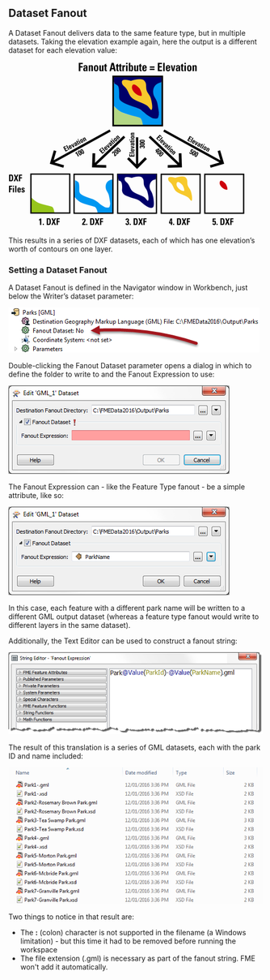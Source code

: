 ## Dataset Fanout ##

A Dataset Fanout delivers data to the same feature type, but in multiple datasets. Taking the elevation example again, here the output is a different dataset for each elevation value:

![](./Images/4.07.DatasetFanoutDiagram.png)

This results in a series of DXF datasets, each of which has one elevation’s worth of contours on one layer.


### Setting a Dataset Fanout ###

A Dataset Fanout is defined in the Navigator window in Workbench, just below the Writer’s dataset parameter:

![](./Images/4.12.DatasetFanoutNavSetting.png)

Double-clicking the Fanout Dataset parameter opens a dialog in which to define the folder to write to and the Fanout Expression to use:

![](./Images/4.13.DatasetFanoutDialog.png)

The Fanout Expression can - like the Feature Type fanout - be a simple attribute, like so:

![](./Images/4.14.DatasetFanoutDialogSet.png)

In this case, each feature with a different park name will be written to a different GML output dataset (whereas a feature type fanout would write to different layers in the same dataset).

Additionally, the Text Editor can be used to construct a fanout string:

![](./Images/4.15.DatasetFanoutTextEditor.png)

The result of this translation is a series of GML datasets, each with the park ID and name included:

![](./Images/4.16.DatasetFanoutResult.png)

Two things to notice in that result are:

- The **:** (colon) character is not supported in the filename (a Windows limitation) - but this time it had to be removed before running the workspace
- The file extension (.gml) is necessary as part of the fanout string. FME won't add it automatically.